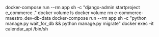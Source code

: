 docker-compose run --rm app sh -c "django-admin startproject e_commerce ."
docker volume ls
docker volume rm e-commerce-maestro_dev-db-data
docker-compose run --rm app sh -c "python manage.py wait_for_db && python manage.py migrate"
docker exec -it calendar_api /bin/sh
